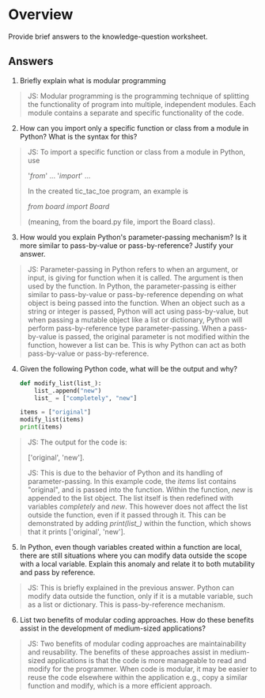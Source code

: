 # Overview
Provide brief answers to the knowledge-question worksheet.

## Answers

1. Briefly explain what is modular programming
>JS: Modular programming is the programming technique of splitting the functionality of program into multiple, 
independent modules. Each module contains a separate and specific functionality of the code.

2. How can you import only a specific function or class from a module in Python? What is the syntax for this?
>JS: To import a specific function or class from a module in Python, use 
> 
> '_from_' ... '_import_' ... 
> 
> In the created tic_tac_toe program, an example is 
> 
>_from board import Board_
> 
>(meaning, from the board.py file, import the Board class).

3. How would you explain Python's parameter-passing mechanism? Is it more similar to pass-by-value or pass-by-reference? Justify your answer.
>JS: Parameter-passing in Python refers to when an argument, or input, is giving for function when it is called. The argument is then
> used by the function. In Python, the parameter-passing is either similar to pass-by-value or pass-by-reference depending on what
> object is being passed into the function. When an object such as a string or integer is passed, Python will act using pass-by-value, but
> when passing a mutable object like a list or dictionary, Python will perform pass-by-reference type parameter-passing. When a pass-by-value is passed,
> the original parameter is not modified within the function, however a list can be. This is why Python can act as both pass-by-value
> or pass-by-reference.

4. Given the following Python code, what will be the output and why?

    ```python
    def modify_list(list_):
        list_.append("new")
        list_ = ["completely", "new"]

    items = ["original"]
    modify_list(items)
    print(items)
    ```

>JS: The output for the code is:
> 
> ['original', 'new'].
> 
>JS: This is due to the behavior of Python and its handling of parameter-passing. In this example code, the *items* list contains "original",
> and is passed into the function. Within the function, *new* is appended to the list object. The list itself is then redefined with variables
> *completely* and *new*. This however does not affect the list outside the function, even if it passed through it. This can be demonstrated
> by adding *print(list_)* within the function, which shows that it prints ['original', 'new'].

5. In Python, even though variables created within a function are local, there are still situations where you can modify data outside the scope with a local variable. Explain this anomaly and relate it to both mutability and pass by reference.
>JS: This is briefly explained in the previous answer. Python can modify data outside the function, only if it is a mutable variable, such as
> a list or dictionary. This is pass-by-reference mechanism.
> 
6. List two benefits of modular coding approaches. How do these benefits assist in the development of medium-sized applications?
>JS: Two benefits of modular coding approaches are maintainability and reusability. The benefits of these approaches assist in medium-sized
> applications is that the code is more manageable to read and modify for the programmer. When code is modular, it may be easier to reuse
> the code elsewhere within the application e.g., copy a similar function and modify, which is a more efficient approach.
